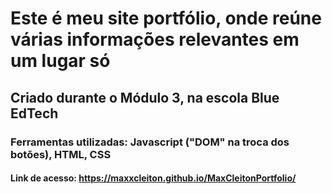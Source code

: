 # Este é meu site portfólio, onde reúne várias informações relevantes em um lugar só
## Criado durante o Módulo 3, na escola Blue EdTech
### Ferramentas utilizadas: Javascript ("DOM" na troca dos botões), HTML, CSS
#### Link de acesso: https://maxxcleiton.github.io/MaxCleitonPortfolio/
